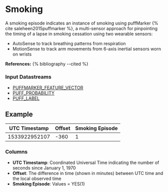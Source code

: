 # Smoking

A smoking episode indicates an instance of smoking using puffMarker {% cite saleheen2015puffmarker %}, a multi-sensor approach for pinpointing the timing of a lapse in smoking cessation using two wearable sensors:

- AutoSense to track breathing patterns from respiration
- MotionSense to track arm movements from 6-axis inertial sensors worn on wrists

**References:**
{% bibliography --cited %}

### Input Datastreams
- [PUFFMARKER_FEATURE_VECTOR](../features/puffmarker#feature-vector)
- [PUFF_PROBABILITY](../features/puffmarker#probability)
- [PUFF_LABEL](../features/puffmarker#label)

## Example

| UTC Timestamp | Offset | Smoking Episode |
|---------------|--------|-----------------|
| 1533922952107 | -360   | 1               |

### Columns
- **UTC Timestamp**: Coordinated Universal Time indicating the number of seconds since January 1, 1970
- **Offset**: The difference in time (shown in minutes) between UTC time and the local observed time
- **Smoking Episode**: Values = YES(1)
